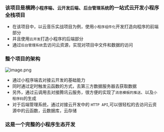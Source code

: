 ### 该项目是横跨`小程序端`、`云开发后端`、`后台管理系统`的一站式云开发小程序全栈项目
- 在该项目中，以云音乐实战项目为例，使用`小程序组件化`开发打造向程序的前端部分
- 并且使用`云开发`打造小程序的后端部分
- 通过`后台管理系统`去访问云资源，实现对项目中文件和数据的访问
### 整个项目的架构
![image.png](https://upload-images.jianshu.io/upload_images/13387321-dbbba48b5219ec64.png?imageMogr2/auto-orient/strip%7CimageView2/2/w/1240)
- 通过小程序端去对接云开发的基础能力
- 同时通过定时触发云函数的方式，去第三方数据服务器去获取数据
- 另外，通过云调用去对接腾讯云服务，很方便的实现了`消息模板的推送`、以及`小程序码`的生成
- 对于后端管理系统，通过对接云开发中的 `HTTP API`,可以很轻松的去访问云资源中的云函数，云数据库，云存储

### 这是一个完整的小程序生态开发


